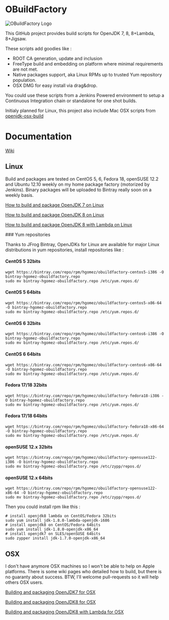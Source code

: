 # OBuildFactory

![OBuildFactory Logo](https://raw.github.com/hgomez/obuildfactory/master/OBuildFactory-Logo.png)

This GitHub project  provides build scripts for OpenJDK 7, 8, 8+Lambda, 8+Jigsaw.

These scripts add goodies like :

* ROOT CA generation, update and inclusion
* FreeType build and embedding on platform where minimal requirements are not met.
* Native packages support, aka Linux RPMs up to trusted Yum repository population.
* OSX DMG for easy install via drag&drop.


You could use these scripts from a Jenkins Powered environment to setup a Continuous Integration chain or standalone for one shot builds.

Initialy planned for Linux, this project also include Mac OSX scripts from [openjdk-osx-build](http://code.google.com/p/openjdk-osx-build/) 

# Documentation

[Wiki](https://github.com/hgomez/obuildfactory/wiki)

## Linux

Build and packages are tested on CentOS 5, 6, Fedora 18, openSUSE 12.2 and Ubuntu 12.10 weekly on my home package factory (motorized by Jenkins). Binary packages will be uploaded to Bintray really soon on a weekly basis.

[How to build and package OpenJDK 7 on Linux](https://github.com/hgomez/obuildfactory/wiki/How-to-build-and-package-OpenJDK-7-on-Linux)

[How to build and package OpenJDK 8 on Linux](https://github.com/hgomez/obuildfactory/wiki/How-to-build-and-package-OpenJDK-8-on-Linux)

[How to build and package OpenJDK 8 with Lambda on Linux](https://github.com/hgomez/obuildfactory/wiki/How-to-build-and-package-OpenJDK-8-with-lambda-on-Linux)

### Yum repositories

Thanks to JFrog Bintray, OpenJDKs for Linux are available for major Linux distributions in yum repositories, install repositories like :

#### CentOS 5 32bits

    wget https://bintray.com/repo/rpm/hgomez/obuildfactory-centos5-i386 -O bintray-hgomez-obuildfactory.repo
    sudo mv bintray-hgomez-obuildfactory.repo /etc/yum.repos.d/

#### CentOS 5 64bits

    wget https://bintray.com/repo/rpm/hgomez/obuildfactory-centos5-x86-64 -O bintray-hgomez-obuildfactory.repo
    sudo mv bintray-hgomez-obuildfactory.repo /etc/yum.repos.d/

#### CentOS 6 32bits

    wget https://bintray.com/repo/rpm/hgomez/obuildfactory-centos6-i386 -O bintray-hgomez-obuildfactory.repo
    sudo mv bintray-hgomez-obuildfactory.repo /etc/yum.repos.d/

#### CentOS 6 64bits

    wget https://bintray.com/repo/rpm/hgomez/obuildfactory-centos6-x86-64 -O bintray-hgomez-obuildfactory.repo
    sudo mv bintray-hgomez-obuildfactory.repo /etc/yum.repos.d/

#### Fedora 17/18 32bits

    wget https://bintray.com/repo/rpm/hgomez/obuildfactory-fedora18-i386 -O bintray-hgomez-obuildfactory.repo
    sudo mv bintray-hgomez-obuildfactory.repo /etc/yum.repos.d/

#### Fedora 17/18 64bits

    wget https://bintray.com/repo/rpm/hgomez/obuildfactory-fedora18-x86-64 -O bintray-hgomez-obuildfactory.repo
    sudo mv bintray-hgomez-obuildfactory.repo /etc/yum.repos.d/

#### openSUSE 12.x 32bits

    wget https://bintray.com/repo/rpm/hgomez/obuildfactory-opensuse122-i386 -O bintray-hgomez-obuildfactory.repo
    sudo mv bintray-hgomez-obuildfactory.repo /etc/zypp/repos.d/

#### openSUSE 12.x 64bits

    wget https://bintray.com/repo/rpm/hgomez/obuildfactory-opensuse122-x86-64 -O bintray-hgomez-obuildfactory.repo
    sudo mv bintray-hgomez-obuildfactory.repo /etc/zypp/repos.d/

Then you could install rpm like this :

    # install openjdk8 lambda on CentOS/Fedora 32bits
    sudo yum install jdk-1.8.0-lambda-openjdk-i686
    # install openjdk8 on CentOS/Fedora 64bits
    sudo yum install jdk-1.8.0-openjdk-x86_64
    # install openjdk7 on SLES/openSUSE 64bits
    sudo zypper install jdk-1.7.0-openjdk-x86_64
    
## OSX

I don't have anymore OSX machines so I won't be able to help on Apple platforms.
There is some wiki pages who detailed how to build, but there is no guaranty about success.
BTW, I'll welcome pull-requests so it will help others OSX users.

[Building and packaging OpenJDK7 for OSX](https://github.com/hgomez/obuildfactory/wiki/Building-and-Packaging-OpenJDK7-for-OSX)

[Building and packaging OpenJDK8 for OSX](https://github.com/hgomez/obuildfactory/wiki/Building-and-Packaging-OpenJDK8-for-OSX)

[Building and packaging OpenJDK8 with Lambda for OSX](https://github.com/hgomez/obuildfactory/wiki/Building-and-Packaging-OpenJDK8-with-Lambda-for-OSX)

